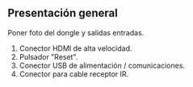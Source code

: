 ## Presentación general

Poner foto del dongle y salidas entradas.

1. Conector HDMI de alta velocidad.
2. Pulsador "Reset".
3. Conector USB de alimentación / comunicaciones.
4. Conector para cable receptor IR.
